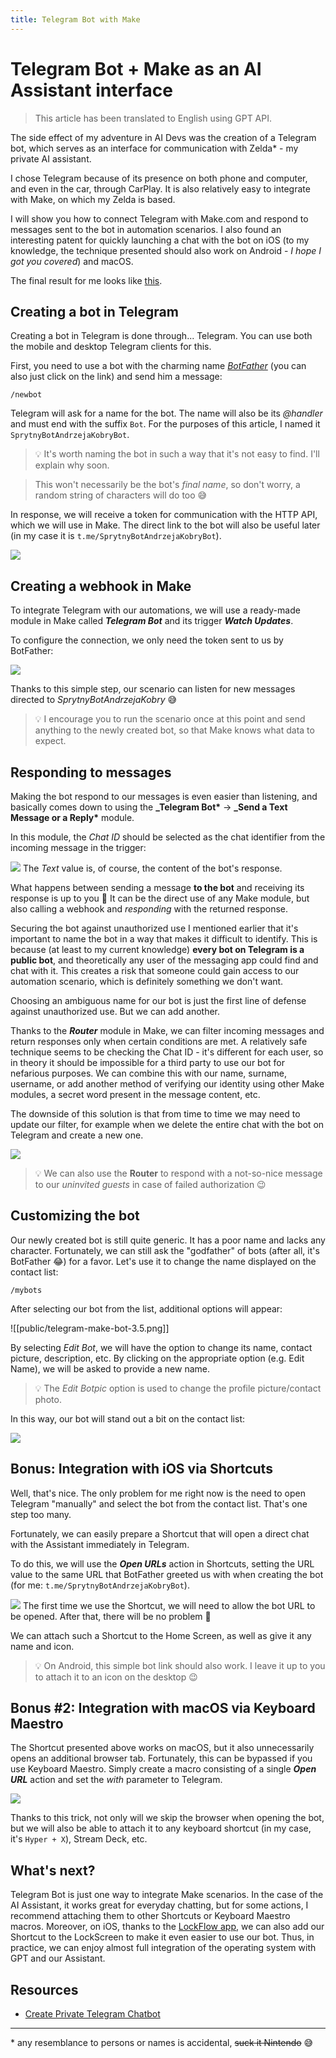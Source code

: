 ```yaml
---
title: Telegram Bot with Make
---
```


# Telegram Bot + Make as an AI Assistant interface

> This article has been translated to English using GPT API.

The side effect of my adventure in AI Devs was the creation of a Telegram bot, which serves as an interface for communication with Zelda\* - my private AI assistant.

I chose Telegram because of its presence on both phone and computer, and even in the car, through CarPlay. It is also relatively easy to integrate with Make, on which my Zelda is based.

I will show you how to connect Telegram with Make.com and respond to messages sent to the bot in automation scenarios. I also found an interesting patent for quickly launching a chat with the bot on iOS (to my knowledge, the technique presented should also work on Android - _I hope I got you covered_) and macOS.

The final result for me looks like [this](https://koscielniak.pro/assets/0_part.mp4).

## Creating a bot in Telegram

Creating a bot in Telegram is done through... Telegram. You can use both the mobile and desktop Telegram clients for this.

First, you need to use a bot with the charming name [_BotFather_](https://telegram.me/botfather) (you can also just click on the link) and send him a message:

```
/newbot
```

Telegram will ask for a name for the bot. The name will also be its _@handler_ and must end with the suffix `Bot`. For the purposes of this article, I named it `SprytnyBotAndrzejaKobryBot`.

> 💡 It's worth naming the bot in such a way that it's not easy to find. I'll explain why soon.

> This won't necessarily be the bot's _final name_, so don't worry, a random string of characters will do too 😅

In response, we will receive a token for communication with the HTTP API, which we will use in Make. The direct link to the bot will also be useful later (in my case it is `t.me/SprytnyBotAndrzejaKobryBot`).

![](/public/telegram-make-bot-1.png)

## Creating a webhook in Make

To integrate Telegram with our automations, we will use a ready-made module in Make called **_Telegram Bot_** and its trigger **_Watch Updates_**.

To configure the connection, we only need the token sent to us by BotFather:

![](/public/telegram-make-bot-3.1.png)

Thanks to this simple step, our scenario can listen for new messages directed to _SprytnyBotAndrzejaKobry_ 😅

> 💡 I encourage you to run the scenario once at this point and send anything to the newly created bot, so that Make knows what data to expect.

## Responding to messages

Making the bot respond to our messages is even easier than listening, and basically comes down to using the **\_Telegram Bot\*** -> **\_Send a Text Message or a Reply\*** module.

In this module, the _Chat ID_ should be selected as the chat identifier from the incoming message in the trigger:

![](/public/telegram-make-bot-3.2.png)
The _Text_ value is, of course, the content of the bot's response.

What happens between sending a message **to the bot** and receiving its response is up to you 🙂 It can be the direct use of any Make module, but also calling a webhook and _responding_ with the returned response.

Securing the bot against unauthorized use I mentioned earlier that it's important to name the bot in a way that makes it difficult to identify. This is because (at least to my current knowledge) **every bot on Telegram is a public bot**, and theoretically any user of the messaging app could find and chat with it. This creates a risk that someone could gain access to our automation scenario, which is definitely something we don't want.

Choosing an ambiguous name for our bot is just the first line of defense against unauthorized use. But we can add another.

Thanks to the **_Router_** module in Make, we can filter incoming messages and return responses only when certain conditions are met. A relatively safe technique seems to be checking the Chat ID - it's different for each user, so in theory it should be impossible for a third party to use our bot for nefarious purposes. We can combine this with our name, surname, username, or add another method of verifying our identity using other Make modules, a secret word present in the message content, etc.

The downside of this solution is that from time to time we may need to update our filter, for example when we delete the entire chat with the bot on Telegram and create a new one.

![](/public/telegram-make-bot-2.png)

> 💡 We can also use the **Router** to respond with a not-so-nice message to our _uninvited guests_ in case of failed authorization 😉

## Customizing the bot

Our newly created bot is still quite generic. It has a poor name and lacks any character. Fortunately, we can still ask the "godfather" of bots (after all, it's BotFather 😂) for a favor. Let's use it to change the name displayed on the contact list:

```
/mybots
```

After selecting our bot from the list, additional options will appear:

![[public/telegram-make-bot-3.5.png]]

By selecting _Edit Bot_, we will have the option to change its name, contact picture, description, etc. By clicking on the appropriate option (e.g. Edit Name), we will be asked to provide a new name.

> 💡 The _Edit Botpic_ option is used to change the profile picture/contact photo.

In this way, our bot will stand out a bit on the contact list:

![](/public/telegram-make-bot-3.png)

## Bonus: Integration with iOS via Shortcuts

Well, that's nice. The only problem for me right now is the need to open Telegram "manually" and select the bot from the contact list. That's one step too many.

Fortunately, we can easily prepare a Shortcut that will open a direct chat with the Assistant immediately in Telegram.

To do this, we will use the **_Open URLs_** action in Shortcuts, setting the URL value to the same URL that BotFather greeted us with when creating the bot (for me: `t.me/SprytnyBotAndrzejaKobryBot`).

![](/public/telegram-make-bot-4.jpeg)
The first time we use the Shortcut, we will need to allow the bot URL to be opened. After that, there will be no problem 🙂

We can attach such a Shortcut to the Home Screen, as well as give it any name and icon.

> 💡 On Android, this simple bot link should also work. I leave it up to you to attach it to an icon on the desktop 😉

## Bonus #2: Integration with macOS via Keyboard Maestro

The Shortcut presented above works on macOS, but it also unnecessarily opens an additional browser tab. Fortunately, this can be bypassed if you use Keyboard Maestro. Simply create a macro consisting of a single **_Open URL_** action and set the _with_ parameter to Telegram.

![](/public/telegram-make-bot-5.png)

Thanks to this trick, not only will we skip the browser when opening the bot, but we will also be able to attach it to any keyboard shortcut (in my case, it's `Hyper + X`), Stream Deck, etc.

## What's next?

Telegram Bot is just one way to integrate Make scenarios. In the case of the AI Assistant, it works great for everyday chatting, but for some actions, I recommend attaching them to other Shortcuts or Keyboard Maestro macros. Moreover, on iOS, thanks to the [LockFlow app](https://www.macstories.net/reviews/lockflow-a-simple-way-to-add-shortcuts-to-the-ios-16-lock-screen/), we can also add our Shortcut to the LockScreen to make it even easier to use our bot. Thus, in practice, we can enjoy almost full integration of the operating system with GPT and our Assistant.

## Resources

- [Create Private Telegram Chatbot](https://sarafian.github.io/low-code/2020/03/24/create-private-telegram-chatbot.html)

---

\* any resemblance to persons or names is accidental, ~~suck it Nintendo~~ 😅
